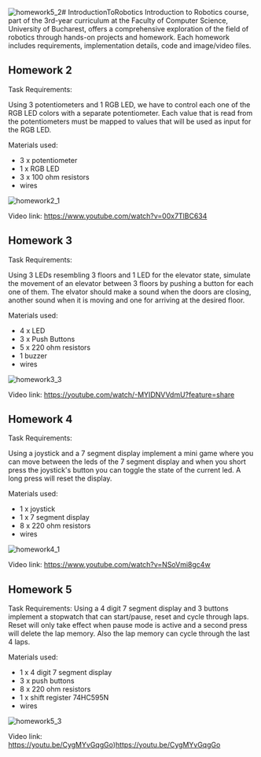 ![homework5_2](https://github.com/bogdan017/IntroductionToRobotics/assets/54263191/1d222045-5a62-4e23-ac7e-ec318c249aa8)# IntroductionToRobotics
Introduction to Robotics course, part of the 3rd-year curriculum at the Faculty of Computer Science, University of Bucharest, offers a comprehensive exploration of the field of robotics through hands-on projects and homework. Each homework includes requirements, implementation details, code and image/video files.
## Homework 2
Task Requirements:

Using 3 potentiometers and 1 RGB LED, we have to control each one of the RGB LED colors with a separate potentiometer. Each value that is read from the potentiometers must be mapped to values that will be used as input for the RGB LED.

Materials used: 

- 3 x potentiometer
- 1 x RGB LED
- 3 x 100 ohm resistors
- wires
  
![homework2_1](https://github.com/bogdan017/IntroductionToRobotics/assets/54263191/07342555-c3c9-4eac-a5a4-80e7b9e694e2)

Video link: https://www.youtube.com/watch?v=00x7TlBC634


## Homework 3
Task Requirements:

Using 3 LEDs resembling 3 floors and 1 LED for the elevator state, simulate the movement of an elevator between 3 floors by pushing a button for each one of them. The elvator should make a sound when the doors are closing, another sound when it is moving and one for arriving at the desired floor.

Materials used:
- 4 x LED
- 3 x Push Buttons
- 5 x 220 ohm resistors
- 1 buzzer
- wires

![homework3_3](https://github.com/bogdan017/IntroductionToRobotics/assets/54263191/1daf9a84-5ed3-4b8d-ad2c-f414f47ef081)

Video link: https://youtube.com/watch/-MYIDNVVdmU?feature=share

## Homework 4
Task Requirements:

Using a joystick and a 7 segment display implement a mini game where you can move between the leds of the 7 segment display and when you short press the joystick's button you can toggle the state of the current led. A long press will reset the display.

Materials used: 
- 1 x joystick
- 1 x 7 segment display
- 8 x 220 ohm resistors
- wires

![homework4_1](https://github.com/bogdan017/IntroductionToRobotics/assets/54263191/5af9689a-07d2-49e7-97f0-4dec3cb21073)

Video link: https://www.youtube.com/watch?v=NSoVmi8gc4w 

## Homework 5
Task Requirements: 
Using a 4 digit 7 segment display and 3 buttons implement a stopwatch that can start/pause, reset and cycle through laps. Reset will only take effect when pause mode is active and a second press will delete the lap memory. Also the lap memory can cycle through the last 4 laps.

Materials used: 
- 1 x 4 digit 7 segment display
- 3 x push buttons
- 8 x 220 ohm resistors
- 1 x shift register 74HC595N
- wires

![homework5_3](https://github.com/bogdan017/IntroductionToRobotics/assets/54263191/4d3ed662-c2ec-4e6b-b0eb-7891cbeacec9)

Video link: https://youtu.be/CygMYvGqgGo)https://youtu.be/CygMYvGqgGo

